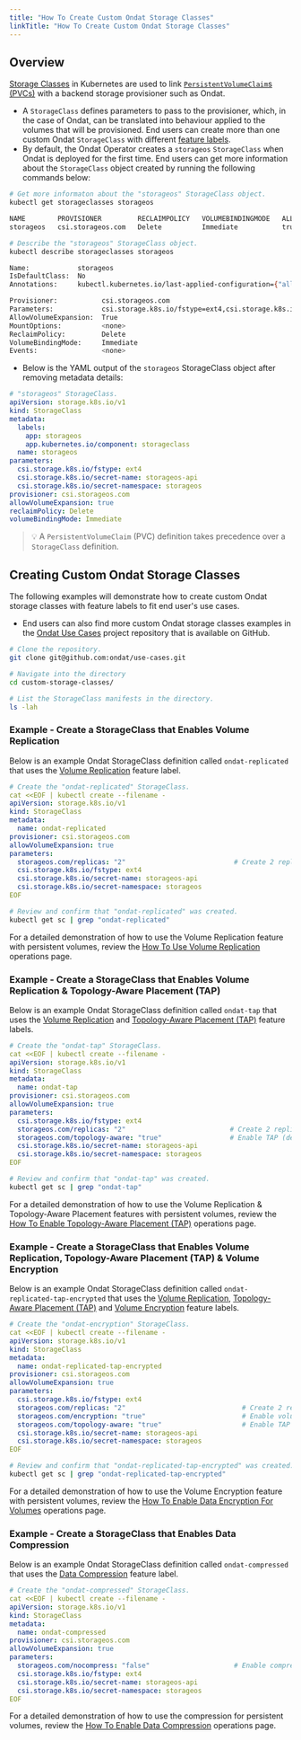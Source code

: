 ```yaml
---
title: "How To Create Custom Ondat Storage Classes"
linkTitle: "How To Create Custom Ondat Storage Classes"
---
```


## Overview

[Storage Classes](https://kubernetes.io/docs/concepts/storage/storage-classes/) in Kubernetes are used to link [`PersistentVolumeClaim`s (PVCs)](https://kubernetes.io/docs/concepts/storage/persistent-volumes/) with a backend storage provisioner such as Ondat.

- A `StorageClass` defines parameters to pass to the provisioner, which, in the case of Ondat, can be translated into behaviour applied to the volumes that will be provisioned. End users can create more than one custom Ondat `StorageClass` with different [feature labels](/docs/concepts/labels/).
- By default, the Ondat Operator creates a `storageos` `StorageClass` when Ondat is deployed for the first time. End users can get more information about the `StorageClass` object created by running the following commands below:

```bash
# Get more informaton about the "storageos" StorageClass object.
kubectl get storageclasses storageos

NAME        PROVISIONER         RECLAIMPOLICY   VOLUMEBINDINGMODE   ALLOWVOLUMEEXPANSION   AGE
storageos   csi.storageos.com   Delete          Immediate           true                   13m

# Describe the "storageos" StorageClass object.
kubectl describe storageclasses storageos

Name:            storageos
IsDefaultClass:  No
Annotations:     kubectl.kubernetes.io/last-applied-configuration={"allowVolumeExpansion":true,"apiVersion":"storage.k8s.io/v1","kind":"StorageClass","metadata":{"annotations":{},"labels":{"app":"storageos","app.kubernetes.io/component":"storageclass"},"name":"storageos"},"parameters":{"csi.storage.k8s.io/fstype":"ext4","csi.storage.k8s.io/secret-name":"storageos-api","csi.storage.k8s.io/secret-namespace":"storageos"},"provisioner":"csi.storageos.com","reclaimPolicy":"Delete","volumeBindingMode":"Immediate"}

Provisioner:           csi.storageos.com
Parameters:            csi.storage.k8s.io/fstype=ext4,csi.storage.k8s.io/secret-name=storageos-api,csi.storage.k8s.io/secret-namespace=storageos
AllowVolumeExpansion:  True
MountOptions:          <none>
ReclaimPolicy:         Delete
VolumeBindingMode:     Immediate
Events:                <none>
```

- Below is the YAML output of the `storageos` StorageClass object after removing metadata details:

```yaml
# "storageos" StorageClass.
apiVersion: storage.k8s.io/v1
kind: StorageClass
metadata:
  labels:
    app: storageos
    app.kubernetes.io/component: storageclass
  name: storageos
parameters:
  csi.storage.k8s.io/fstype: ext4
  csi.storage.k8s.io/secret-name: storageos-api
  csi.storage.k8s.io/secret-namespace: storageos
provisioner: csi.storageos.com
allowVolumeExpansion: true
reclaimPolicy: Delete
volumeBindingMode: Immediate
```

> 💡 A `PersistentVolumeClaim` (PVC) definition takes precedence over a `StorageClass` definition.

## Creating Custom Ondat Storage Classes

The following examples will demonstrate how to create custom Ondat storage classes with feature labels to fit end user's use cases.

- End users can also find more custom Ondat storage classes examples in the [Ondat Use Cases](https://github.com/ondat/use-cases) project repository that is available on GitHub.

```bash
# Clone the repository.
git clone git@github.com:ondat/use-cases.git

# Navigate into the directory
cd custom-storage-classes/

# List the StorageClass manifests in the directory.
ls -lah
```

### Example - Create a StorageClass that Enables Volume Replication

Below is an example Ondat StorageClass definition called `ondat-replicated` that uses the [Volume Replication](/docs/concepts/replication/) feature label.

```yaml
# Create the "ondat-replicated" StorageClass.
cat <<EOF | kubectl create --filename -
apiVersion: storage.k8s.io/v1
kind: StorageClass
metadata:
  name: ondat-replicated
provisioner: csi.storageos.com
allowVolumeExpansion: true
parameters:
  storageos.com/replicas: "2"                           # Create 2 replica volumes.
  csi.storage.k8s.io/fstype: ext4
  csi.storage.k8s.io/secret-name: storageos-api
  csi.storage.k8s.io/secret-namespace: storageos
EOF
```

```bash
# Review and confirm that "ondat-replicated" was created.
kubectl get sc | grep "ondat-replicated"
```

For a detailed demonstration of how to use the Volume Replication feature with persistent volumes, review the [How To Use Volume Replication](/docs/operations/replication/) operations page.

### Example - Create a StorageClass that Enables Volume Replication & Topology-Aware Placement (TAP)

Below is an example Ondat StorageClass definition called `ondat-tap` that uses the [Volume Replication](/docs/concepts/replication/) and [Topology-Aware Placement (TAP)](/docs/concepts/tap/) feature labels.

```yaml
# Create the "ondat-tap" StorageClass.
cat <<EOF | kubectl create --filename -
apiVersion: storage.k8s.io/v1
kind: StorageClass
metadata:
  name: ondat-tap
provisioner: csi.storageos.com
allowVolumeExpansion: true
parameters:
  csi.storage.k8s.io/fstype: ext4
  storageos.com/replicas: "2"                          # Create 2 replica volumes.
  storageos.com/topology-aware: "true"                 # Enable TAP (default looks for "topology.kubernetes.io/zone=" on nodes)
  csi.storage.k8s.io/secret-name: storageos-api
  csi.storage.k8s.io/secret-namespace: storageos
EOF
```

```bash
# Review and confirm that "ondat-tap" was created.
kubectl get sc | grep "ondat-tap"
```

For a detailed demonstration of how to use the Volume Replication & Topology-Aware Placement features with persistent volumes, review the [How To Enable Topology-Aware Placement (TAP)](/docs/operations/tap/) operations page.

### Example - Create a StorageClass that Enables Volume Replication, Topology-Aware Placement (TAP) & Volume Encryption

Below is an example Ondat StorageClass definition called `ondat-replicated-tap-encrypted` that uses the [Volume Replication](/docs/concepts/replication/), [Topology-Aware Placement (TAP)](/docs/concepts/tap/) and [Volume Encryption](/docs/concepts/encryption/) feature labels.

```yaml
# Create the "ondat-encryption" StorageClass.
cat <<EOF | kubectl create --filename -
apiVersion: storage.k8s.io/v1
kind: StorageClass
metadata:
  name: ondat-replicated-tap-encrypted
provisioner: csi.storageos.com
allowVolumeExpansion: true
parameters:
  csi.storage.k8s.io/fstype: ext4
  storageos.com/replicas: "2"                             # Create 2 replica volumes.
  storageos.com/encryption: "true"                        # Enable volume encryption.
  storageos.com/topology-aware: "true"                    # Enable TAP (default looks for "topology.kubernetes.io/zone=" on nodes)
  csi.storage.k8s.io/secret-name: storageos-api
  csi.storage.k8s.io/secret-namespace: storageos
EOF
```

```bash
# Review and confirm that "ondat-replicated-tap-encrypted" was created.
kubectl get sc | grep "ondat-replicated-tap-encrypted"
```

For a detailed demonstration of how to use the Volume Encryption feature with persistent volumes, review the [How To Enable Data Encryption For Volumes](/docs/operations/encryption/) operations page.

### Example - Create a StorageClass that Enables Data Compression

Below is an example Ondat StorageClass definition called `ondat-compressed` that uses the [Data Compression](/docs/concepts/replication/) feature label.

```yaml
# Create the "ondat-compressed" StorageClass.
cat <<EOF | kubectl create --filename -
apiVersion: storage.k8s.io/v1
kind: StorageClass
metadata:
  name: ondat-compressed
provisioner: csi.storageos.com
allowVolumeExpansion: true
parameters:
  storageos.com/nocompress: "false"                     # Enable compression of data-at-rest and data-in-transit.
  csi.storage.k8s.io/fstype: ext4
  csi.storage.k8s.io/secret-name: storageos-api
  csi.storage.k8s.io/secret-namespace: storageos
EOF
```

For a detailed demonstration of how to use the compression for persistent volumes, review the [How To Enable Data Compression](/docs/operations/compression/) operations page.

